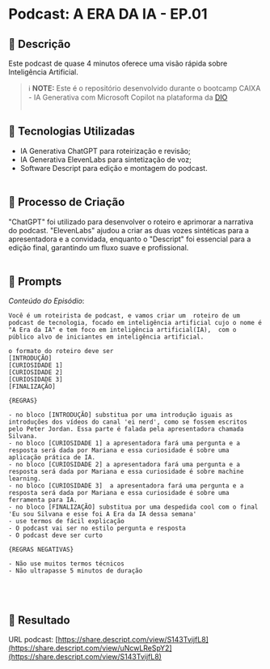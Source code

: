 # Podcast: A ERA DA IA - EP.01

## 📒 Descrição
Este podcast de quase 4 minutos oferece uma visão rápida sobre Inteligência Artificial.

> ℹ️ **NOTE:** Este é o repositório desenvolvido durante o bootcamp CAIXA - IA Generativa com Microsoft Copilot na plataforma da [DIO](https://dio.me)
<br/><br/>

## 🤖 Tecnologias Utilizadas
- IA Generativa ChatGPT para roteirização e revisão;
- IA Generativa ElevenLabs para sintetização de voz;
- Software Descript para edição e montagem do podcast.
<br/><br/>
## 🧐 Processo de Criação
"ChatGPT" foi utilizado para desenvolver o roteiro e aprimorar a narrativa do podcast. "ElevenLabs" ajudou a criar as duas vozes sintéticas para a apresentadora e a convidada, enquanto o "Descript" foi essencial para a edição final, garantindo um fluxo suave e profissional.
<br/><br/>
## 🧠 Prompts 
*Conteúdo do Episódio*: 

```
Você é um roteirista de podcast, e vamos criar um  roteiro de um podcast de tecnologia, focado em inteligência artificial cujo o nome é "A Era da IA" e tem foco em inteligência artificial(IA),  com o público alvo de iniciantes em inteligência artificial. 

o formato do roteiro deve ser
[INTRODUÇÃO]
[CURIOSIDADE 1]
[CURIOSIDADE 2]
[CURIOSIDADE 3]
[FINALIZAÇÃO]

{REGRAS}

- no bloco [INTRODUÇÃO] substitua por uma introdução iguais as introduções dos vídeos do canal 'ei nerd', como se fossem escritos pelo Peter Jordan. Essa parte é falada pela apresentadora chamada Silvana. 
- no bloco [CURIOSIDADE 1] a apresentadora fará uma pergunta e a resposta será dada por Mariana e essa curiosidade é sobre uma aplicação prática de IA. 
- no bloco [CURIOSIDADE 2] a apresentadora fará uma pergunta e a resposta será dada por Mariana e essa curiosidade é sobre machine learning. 
- no bloco [CURIOSIDADE 3]  a apresentadora fará uma pergunta e a resposta será dada por Mariana e essa curiosidade é sobre uma ferramenta para IA. 
- no bloco [FINALIZAÇÃO] substitua por uma despedida cool com o final 'Eu sou Silvana e esse foi A Era da IA dessa semana'
- use termos de fácil explicação
- O podcast vai ser no estilo pergunta e resposta
- O podcast deve ser curto

{REGRAS NEGATIVAS}

- Não use muitos termos técnicos
- Não ultrapasse 5 minutos de duração
```
<br/><br/>
## 🚀 Resultado


URL podcast: [https://share.descript.com/view/S143TvijfL8](https://share.descript.com/view/uNcwLReSpY2](https://share.descript.com/view/S143TvijfL8)

<br/><br/>
